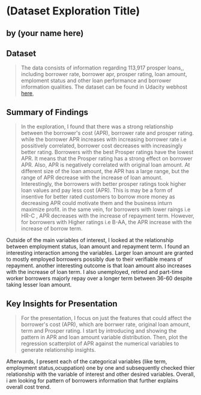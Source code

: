 # (Dataset Exploration Title)
## by (your name here)


## Dataset

> The data consists of information regarding 113,917 prosper loans,, including borrower rate, borrower apr, prosper rating, loan amount, emploment status and other loan performance and borrower information qualities. The dataset can be found in Udacity webhost [here](https://www.google.com/url?q=https://s3.amazonaws.com/udacity-hosted-downloads/ud651/prosperLoanData.csv&sa=D&ust=1547358770029000),
 

## Summary of Findings

> In the exploration, I found that there was a strong relationship between the borrower's cost (APR), borrower rate and prosper rating. while the borrower APR increases with increasing borrower rate i.e possitively correlated, borrower cost decreases with increasingly better rating. Borrowers with the best Prosper ratings have the lowest APR. It means that the Prosper rating has a strong effect on borrower APR. Also, APR is negatively correlated with original loan amount. At different size of the loan amount, the APR has a large range, but the range of APR decrease with the increase of loan amount.  Interestingly, the borrowers with better prosper ratings took higher loan values and pay less cost (APR). This is may be a form of insentive for better rated customers to borrow more money as decreasing APR could motivate them and the business inturn maximize profit. in the same vein, for borrowers with lower raings i.e HR-C , APR decreases with the increase of repayment term. However, for borrowers with Higher ratings i.e B-AA, the APR increase with the increase of borrow term.

Outside of the main variables of interest, I looked at the relationship between employment status, loan amount and repayment term. I found an interesting interaction among the variables. Larger loan amount are granted to mostly employed borrowers possibly due to their verifiable means of repayment. another interesting outcome is that loan amount also increases with the increase of loan term. I also unemployed, retired and part-time worker borrowers majorly repay over a longer term between 36-60 despite taking lesser loan amount. 

## Key Insights for Presentation

> For the presentation, I focus on just the features that could affect the borrower's cost (APR), which are borrwer rate, original loan amount, term and Prosper rating. I start by introducing and showing the pattern in APR  and loan amount variable distribution. Then, plot the regression scatterplot of APR against the numerical variables to generate relationship insights. 

Afterwards, I present each of the categorical variables (like term, employment status,ocuppation) one by one and subsequently checked thier relationship with the variable of interest and other desired variables. Overall, i am looking for pattern of borrowers information that further explains overall cost trend.